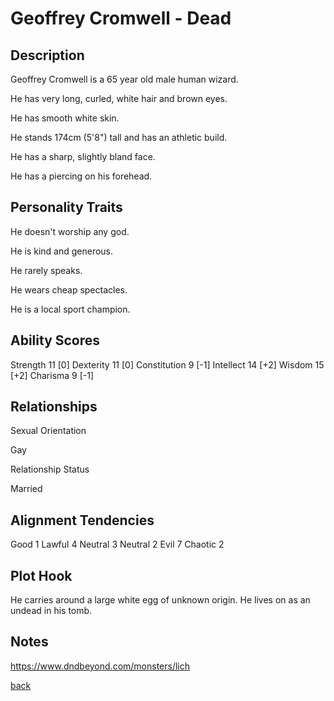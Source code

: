 # Geoffrey Cromwell - Dead

## Description

Geoffrey Cromwell is a 65 year old male human wizard.

He has very long, curled, white hair and brown eyes.

He has smooth white skin.

He stands 174cm (5'8") tall and has an athletic build.

He has a sharp, slightly bland face.

He has a piercing on his forehead.

## Personality Traits

He doesn't worship any god.

He is kind and generous.

He rarely speaks.

He wears cheap spectacles.

He is a local sport champion.

## Ability Scores

Strength 11 [0]
Dexterity 11 [0]
Constitution 9 [-1]
Intellect 14 [+2]
Wisdom 15 [+2]
Charisma 9 [-1]

## Relationships

Sexual Orientation

Gay

Relationship Status

Married

## Alignment Tendencies

Good 1 Lawful 4
Neutral 3 Neutral 2
Evil 7 Chaotic 2

## Plot Hook

He carries around a large white egg of unknown origin.
He lives on as an undead in his tomb.

## Notes

https://www.dndbeyond.com/monsters/lich

[back](./story.md)

